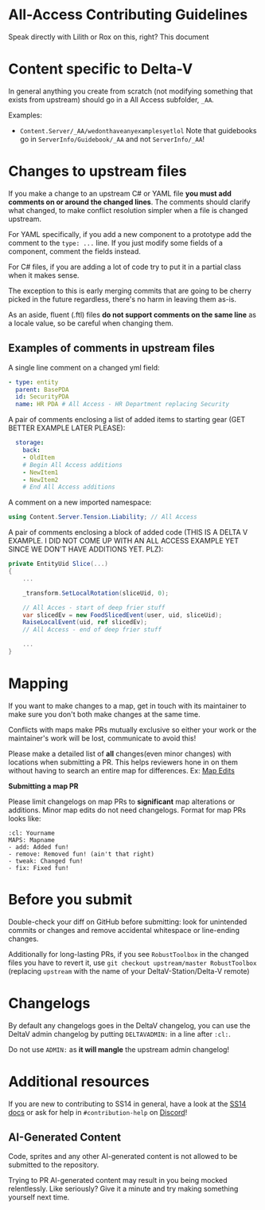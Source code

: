 # All-Access Contributing Guidelines

Speak directly with Lilith or Rox on this, right? This document

# Content specific to Delta-V

In general anything you create from scratch (not modifying something that exists from upstream) should go in a All Access subfolder, `_AA`.

Examples:
- `Content.Server/_AA/wedonthaveanyexamplesyetlol`
  Note that guidebooks go in `ServerInfo/Guidebook/_AA` and not `ServerInfo/_AA`!

# Changes to upstream files

If you make a change to an upstream C# or YAML file **you must add comments on or around the changed lines**.
The comments should clarify what changed, to make conflict resolution simpler when a file is changed upstream.

For YAML specifically, if you add a new component to a prototype add the comment to the `type: ...` line.
If you just modify some fields of a component, comment the fields instead.

For C# files, if you are adding a lot of code try to put it in a partial class when it makes sense.

The exception to this is early merging commits that are going to be cherry picked in the future regardless, there's no harm in leaving them as-is.

As an aside, fluent (.ftl) files **do not support comments on the same line** as a locale value, so be careful when changing them.

## Examples of comments in upstream files

A single line comment on a changed yml field:
```yml
- type: entity
  parent: BasePDA
  id: SecurityPDA
  name: HR PDA # All Access - HR Department replacing Security
```

A pair of comments enclosing a list of added items to starting gear (GET BETTER EXAMPLE LATER PLEASE):
```yml
  storage:
    back:
    - OldItem
    # Begin All Access additions
    - NewItem1
    - NewItem2
    # End All Access additions
```

A comment on a new imported namespace:
```cs
using Content.Server.Tension.Liability; // All Access
```

A pair of comments enclosing a block of added code (THIS IS A DELTA V EXAMPLE. I DID NOT COME UP WITH AN ALL ACCESS EXAMPLE YET SINCE WE DON'T HAVE ADDITIONS YET. PLZ):
```cs
private EntityUid Slice(...)
{
    ...

    _transform.SetLocalRotation(sliceUid, 0);

    // All Acces - start of deep frier stuff
    var slicedEv = new FoodSlicedEvent(user, uid, sliceUid);
    RaiseLocalEvent(uid, ref slicedEv);
    // All Access - end of deep frier stuff

    ...
}
```

# Mapping

If you want to make changes to a map, get in touch with its maintainer to make sure you don't both make changes at the same time.

Conflicts with maps make PRs mutually exclusive so either your work or the maintainer's work will be lost, communicate to avoid this!

Please make a detailed list of **all** changes(even minor changes) with locations when submitting a PR. This helps reviewers hone in on them without having to search an entire map for differences. Ex: [Map Edits](https://github.com/AllAccess-Station/All-Access/pull/8675)


**Submitting a map PR**

Please limit changelogs on map PRs to **significant** map alterations or additions. Minor map edits do not need changelogs.
Format for map PRs looks like:
```
:cl: Yourname
MAPS: Mapname
- add: Added fun!
- remove: Removed fun! (ain't that right) 
- tweak: Changed fun!
- fix: Fixed fun!
``` 

# Before you submit

Double-check your diff on GitHub before submitting: look for unintended commits or changes and remove accidental whitespace or line-ending changes.

Additionally for long-lasting PRs, if you see `RobustToolbox` in the changed files you have to revert it, use `git checkout upstream/master RobustToolbox` (replacing `upstream` with the name of your DeltaV-Station/Delta-V remote)

# Changelogs

By default any changelogs goes in the DeltaV changelog, you can use the DeltaV admin changelog by putting `DELTAVADMIN:` in a line after `:cl:`.

Do not use `ADMIN:` as **it will mangle** the upstream admin changelog!

# Additional resources

If you are new to contributing to SS14 in general, have a look at the [SS14 docs](https://docs.spacestation14.io/) or ask for help in `#contribution-help` on [Discord](https://discord.gg/deltav)!

## AI-Generated Content
Code, sprites and any other AI-generated content is not allowed to be submitted to the repository.

Trying to PR AI-generated content may result in you being mocked relentlessly. Like seriously? Give it a minute and try making something yourself next time.
